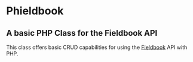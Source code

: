 # Phieldbook
## A basic PHP Class for the Fieldbook API

This class offers basic CRUD capabilities for using the [Fieldbook](https://fieldbook.com/) API with PHP.